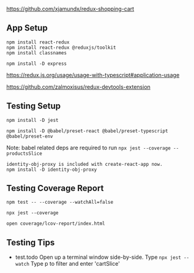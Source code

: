 https://github.com/xjamundx/redux-shopping-cart

## App Setup

```
npm install react-redux
npm install react-redux @reduxjs/toolkit
npm install classnames

npm install -D express

```

https://redux.js.org/usage/usage-with-typescript#application-usage

https://github.com/zalmoxisus/redux-devtools-extension

## Testing Setup

```
npm install -D jest

npm install -D @babel/preset-react @babel/preset-typescript @babel/preset-env
```

Note: babel related deps are required to run `npx jest --coverage -- productsSlice`

```
identity-obj-proxy is included with create-react-app now.
npm install -D identity-obj-proxy
```

## Testing Coverage Report

```
npm test -- --coverage --watchAll=false

npx jest --coverage

open coverage/lcov-report/index.html

```

## Testing Tips

- test.todo
  Open up a terminal window side-by-side.
  Type `npx jest --watch`
  Type p to filter and enter 'cartSlice'
